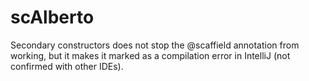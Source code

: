 # scAlberto

Secondary constructors does not stop the @scaffield annotation from
working, but it makes it marked as a compilation error in IntelliJ (not
confirmed with other IDEs).